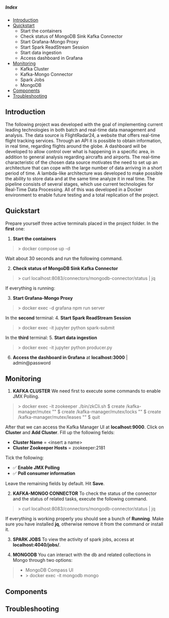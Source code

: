 ##### Index
* [Introduction](#intro)
* [Quickstart](#usage)
    * Start the containers
    * Check status of MongoDB Sink Kafka Connector
    * Start Grafana-Mongo Proxy
    * Start Spark ReadStream Session
    * Start data ingestion
    * Access dashboard in Grafana
* [Monitoring](#monitoring)
    * Kafka Cluster
    * Kafka-Mongo Connector
    * Spark Jobs
    * MongoDB
* [Components](#components)
* [Troubleshooting](#trouble)

<a name="intro"/>

## Introduction
The following project was developed with the goal of implementing current leading technologies in both batch and real-time data management and analysis. The data source is FlightRadar24, a website that offers real-time flight tracking services. Through an API it is possible to obtain information, in real time, regarding flights around the globe. A dashboard will be developed to allow control over what is happening in a specific area, in addition to general analysis regarding aircrafts and airports.
The real-time characteristic of the chosen data source motivates the need to set up an architecture that can cope with the large number of data arriving in a short period of time. A lambda-like architecture was developed to make possible the ability to store data and at the same time analyze it in real time. The pipeline consists of several stages, which use current technologies for Real-Time Data Processing.
All of this was developed in a Docker environment to enable future testing and a total replication of the project.


<a name="usage"/>

## Quickstart
Prepare yourself three active terminals placed in the project folder.
In the **first** one:

1. **Start the containers**
> \> docker compose up -d

Wait about 30 seconds and run the following command.

2. **Check status of MongoDB Sink Kafka Connector**
> \> curl localhost:8083/connectors/mongodb-connector/status | jq

If everything is running:

3. **Start Grafana-Mongo Proxy**

> \> docker exec -d grafana npm run server

In the **second** terminal:
4. **Start Spark ReadStream Session**

> \> docker exec -it jupyter python spark-submit

In the **third** terminal:
5. **Start data ingestion**

> \> docker exec -it jupyter python producer.py

6. **Access the dashboard in Grafana** at **localhost:3000** | admin@password


<a name="monitoring"/>

## Monitoring
1. **KAFKA CLUSTER**
We need first to execute some commands to enable JMX Polling.
> \> docker exec -it zookeeper ./bin/zkCli.sh
> $ create /kafka-manager/mutex ""
> $ create /kafka-manager/mutex/locks ""
> $ create /kafka-manager/mutex/leases ""
> $ quit

After that we can access the Kafka Manager UI at **localhost:9000**.
Click on **Cluster** and **Add Cluster**. 
Fill up the following fields:
* **Cluster Name** = \<insert a name>
* **Cluster Zookeeper Hosts** = zookeeper:2181

Tick the following:
* ✅ **Enable JMX Polling**
* ✅ **Poll consumer information**

Leave the remaining fields by default. 
Hit **Save**.

2. **KAFKA-MONGO CONNECTOR**
To check the status of the connector and the status of related tasks, execute the following command.
> \> curl localhost:8083/connectors/mongodb-connector/status | jq

If everything is working properly you should see a bunch of **Running**.
Make sure you have installed **jq**, otherwise remove it from the command or install it.

3. **SPARK JOBS**
To view the activity of spark jobs, access at  **localhost:4040/jobs/**.

4. **MONGODB**
You can interact with the db and related collections in Mongo through two options:
> * MongoDB Compass UI
> * \> docker exec -it mongodb mongo



<a name="components"/>

## Components


<a name="trouble"/>

## Troubleshooting

